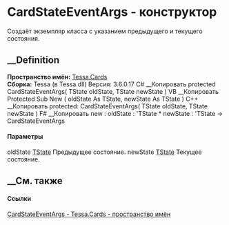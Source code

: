 # CardStateEventArgs<TState> \- конструктор
Создаёт экземпляр класса с указанием предыдущего и текущего состояния.
## __Definition
 **Пространство имён:** [Tessa.Cards](N_Tessa_Cards.htm)  
 **Сборка:** Tessa (в Tessa.dll) Версия: 3.6.0.17
C# __Копировать
     protected CardStateEventArgs(
    	TState oldState,
    	TState newState
    )
VB __Копировать
     Protected Sub New ( 
    	oldState As TState,
    	newState As TState
    )
C++ __Копировать
     protected:
    CardStateEventArgs(
    	TState oldState, 
    	TState newState
    )
F# __Копировать
     new : 
            oldState : 'TState * 
            newState : 'TState -> CardStateEventArgs
#### Параметры
oldState [TState](T_Tessa_Cards_CardStateEventArgs_1.htm)
    Предыдущее состояние.
newState [TState](T_Tessa_Cards_CardStateEventArgs_1.htm)
    Текущее состояние.
##  __См. также
#### Ссылки
[CardStateEventArgs<TState> \- ](T_Tessa_Cards_CardStateEventArgs_1.htm)
[Tessa.Cards - пространство имён](N_Tessa_Cards.htm)
